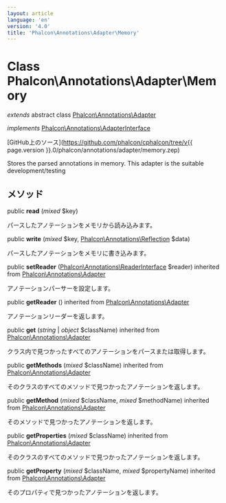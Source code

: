 ```yaml
---
layout: article
language: 'en'
version: '4.0'
title: 'Phalcon\Annotations\Adapter\Memory'
---
```

# Class **Phalcon\Annotations\Adapter\Memory**

*extends* abstract class [Phalcon\Annotations\Adapter](Phalcon_Annotations_Adapter)

*implements* [Phalcon\Annotations\AdapterInterface](Phalcon_Annotations_AdapterInterface)

[GitHub上のソース](https://github.com/phalcon/cphalcon/tree/v{{ page.version }}.0/phalcon/annotations/adapter/memory.zep)

Stores the parsed annotations in memory. This adapter is the suitable development/testing

## メソッド

public **read** (*mixed* $key)

パースしたアノテーションをメモリから読み込みます。

public **write** (*mixed* $key, [Phalcon\Annotations\Reflection](Phalcon_Annotations_Reflection) $data)

パースしたアノテーションをメモリに書き込みます。

public **setReader** ([Phalcon\Annotations\ReaderInterface](Phalcon_Annotations_ReaderInterface) $reader) inherited from [Phalcon\Annotations\Adapter](Phalcon_Annotations_Adapter)

アノテーションパーサーを設定します。

public **getReader** () inherited from [Phalcon\Annotations\Adapter](Phalcon_Annotations_Adapter)

アノテーションリーダーを返します。

public **get** (*string* | *object* $className) inherited from [Phalcon\Annotations\Adapter](Phalcon_Annotations_Adapter)

クラス内で見つかったすべてのアノテーションをパースまたは取得します。

public **getMethods** (*mixed* $className) inherited from [Phalcon\Annotations\Adapter](Phalcon_Annotations_Adapter)

そのクラスのすべてのメソッドで見つかったアノテーションを返します。

public **getMethod** (*mixed* $className, *mixed* $methodName) inherited from [Phalcon\Annotations\Adapter](Phalcon_Annotations_Adapter)

そのメソッドで見つかったアノテーションを返します。

public **getProperties** (*mixed* $className) inherited from [Phalcon\Annotations\Adapter](Phalcon_Annotations_Adapter)

そのクラスのすべてのメソッドで見つかったアノテーションを返します。

public **getProperty** (*mixed* $className, *mixed* $propertyName) inherited from [Phalcon\Annotations\Adapter](Phalcon_Annotations_Adapter)

そのプロパティで見つかったアノテーションを返します。